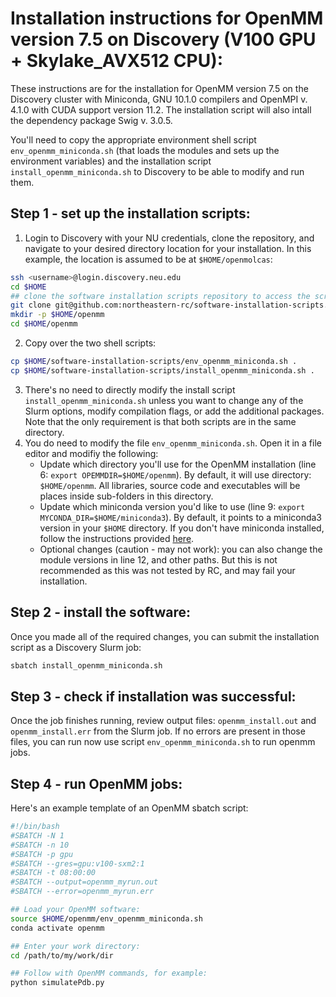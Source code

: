 # Installation instructions for OpenMM version 7.5 on Discovery (V100 GPU + Skylake_AVX512 CPU):
These instructions are for the installation for OpenMM version 7.5 on the Discovery cluster with Miniconda, GNU 10.1.0 compilers and OpenMPI v. 4.1.0 with CUDA support version 11.2. The installation script will also intall the dependency package Swig v. 3.0.5. 

You'll need to copy the appropriate environment shell script `env_openmm_miniconda.sh` (that loads the modules and sets up the environment variables) and the installation script `install_openmm_miniconda.sh` to Discovery to be able to modify and run them.

## Step 1 - set up the installation scripts:
1. Login to Discovery with your NU credentials, clone the repository, and navigate to your desired directory location for your installation. In this example, the location is assumed to be at `$HOME/openmolcas`: 
```bash
ssh <username>@login.discovery.neu.edu
cd $HOME
## clone the software installation scripts repository to access the scripts:
git clone git@github.com:northeastern-rc/software-installation-scripts.git
mkdir -p $HOME/openmm
cd $HOME/openmm
```
2. Copy over the two shell scripts:
```bash
cp $HOME/software-installation-scripts/env_openmm_miniconda.sh .
cp $HOME/software-installation-scripts/install_openmm_miniconda.sh .
```
3. There's no need to directly modify the install script `install_openmm_miniconda.sh` unless you want to change any of the Slurm options, modify compilation flags, or add the additional packages. Note that the only requirement is that both scripts are in the same directory. 
4. You do need to modify the file `env_openmm_miniconda.sh`. Open it in a file editor and modifiy the following:
   - Update which directory you'll use for the OpenMM installation (line 6: `export OPEMMDIR=$HOME/openmm`). By default, it will use directory: `$HOME/openmm`. All libraries, source code and executables will be places inside sub-folders in this directory.
   - Update which miniconda version you'd like to use (line 9: `export MYCONDA_DIR=$HOME/miniconda3`). By default, it points to a miniconda3 version in your `$HOME` directory. If you don't have miniconda installed, follow the instructions provided [here](https://rc-docs.northeastern.edu/en/latest/software/conda.html#working-with-a-miniconda-environment).
   - Optional changes (caution - may not work): you can also change the module versions in line 12, and other paths. But this is not recommended as this was not tested by RC, and may fail your installation.

## Step 2 - install the software:
Once you made all of the required changes, you can submit the installation script as a Discovery Slurm job:
```bash
sbatch install_openmm_miniconda.sh
```

## Step 3 - check if installation was successful:
Once the job finishes running, review output files: `openmm_install.out` and `openmm_install.err` from the Slurm job. If no errors are present in those files, you can run now use script `env_openmm_miniconda.sh` to run openmm jobs.

## Step 4 - run OpenMM jobs:
Here's an example template of an OpenMM sbatch script:

```bash
#!/bin/bash
#SBATCH -N 1 
#SBATCH -n 10
#SBATCH -p gpu
#SBATCH --gres=gpu:v100-sxm2:1
#SBATCH -t 08:00:00
#SBATCH --output=openmm_myrun.out
#SBATCH --error=openmm_myrun.err

## Load your OpenMM software:
source $HOME/openmm/env_openmm_miniconda.sh
conda activate openmm

## Enter your work directory:
cd /path/to/my/work/dir

## Follow with OpenMM commands, for example:
python simulatePdb.py
```
